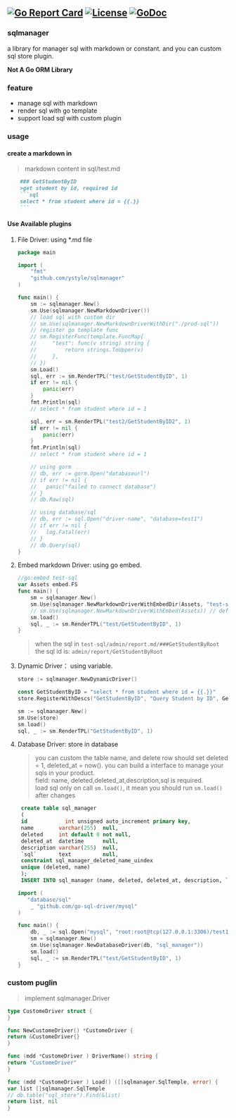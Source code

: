 [![Go Report Card](https://goreportcard.com/badge/github.com/ystyle/sqlmanager)](https://goreportcard.com/report/github.com/ystyle/sqlmanager)
[![License](https://img.shields.io/badge/license-MulanPSL2-blue.svg)](https://github.com/ystyle/sqlmanager/blob/master/LICENSE)
[![GoDoc](https://godoc.org/github.com/ystyle/sqlmanager?status.svg)](https://godoc.org/github.com/ystyle/sqlmanager)
---
### sqlmanager
a library for manager sql with markdown or constant. and you can custom sql store plugin.

**Not A Go ORM Library**

### feature
- manage sql with markdown
- render sql with go template
- support load sql with custom plugin

### usage

#### create a markdown in
> markdown content in sql/test.md
```markdown
    ### GetStudentByID
    >get student by id, required id
    ```sql
    select * from student where id = {{.}}
    ```
```

#### Use Available plugins
1. File Driver: using *.md file
   ```go
   package main

   import (
       "fmt"
       "github.com/ystyle/sqlmanager"
   )

   func main() {
       sm := sqlmanager.New()
       sm.Use(sqlmanager.NewMarkdownDriver())
       // load sql with custom dir
       // sm.Use(sqlmanager.NewMarkdownDriverWithDir("./prod-sql"))
       // register go template func
       // sm.RegisterFunc(template.FuncMap{
       //     "test": func(v string) string {
       //         return strings.ToUpper(v)
       //     },
       // })
       sm.Load()
       sql, err := sm.RenderTPL("test/GetStudentByID", 1)
       if err != nil {
           panic(err)
       }
       fmt.Println(sql)
       // select * from student where id = 1
   
       sql, err = sm.RenderTPL("test2/GetStudentByID2", 1)
       if err != nil {
           panic(err)
       }
       fmt.Println(sql)
       // select * from student where id = 1

       // using gorm 
       // db, err := gorm.Open("databaseurl")
       // if err != nil {
       //   panic("failed to connect database")
       // }
       // db.Raw(sql)

       // using database/sql
       // db, err := sql.Open("driver-name", "database=test1")
       // if err != nil {
       //   log.Fatal(err)
       // }
       // db.Query(sql)
   }
   ```
2. Embed markdown Driver: using go embed.
   ```go
   //go:embed test-sql
   var Assets embed.FS
   func main() {
       sm = sqlmanager.New()
       sm.Use(sqlmanager.NewMarkdownDriverWithEmbedDir(Assets, "test-sql"))
       // sm.Use(sqlmanager.NewMarkdownDriverWithEmbed(Assets)) // default dir is sql
       sm.load()
       sql, _ := sm.RenderTPL("test/GetStudentByID", 1)
   }
   ```
   >when the sql in `test-sql/admin/report.md/###GetStudentByRoot` the sql id is: `admin/report/GetStudentByRoot`

3.  Dynamic Driver： using variable.
    ```go
    store := sqlmanager.NewDynamicDriver()

    const GetStudentByID = "select * from student where id = {{.}}"
    store.RegisterWithDescs("GetStudentByID", "Query Student by ID", GetStudentByID)

    sm := sqlmanager.New()
    sm.Use(store)
    sm.load()
    sql, _ := sm.RenderTPL("GetStudentByID", 1)
    ```
4. Database Driver: store in database
   >you can custom the table name, and delete row should set deleted = 1, deleted_at = now(). you can build a interface to manage your sqls in your product.  
   >field: name, deleted,deleted_at,description,sql is required.  
   >load sql only on call `sm.load()`, it mean you should run `sm.load()` after changes
   ```sql
    create table sql_manager
    (
    id            int unsigned auto_increment primary key,
    name        varchar(255)  null,
    deleted     int default 0 not null,
    deleted_at  datetime      null,
    description varchar(255)  null,
    `sql`       text          null,
    constraint sql_manager_deleted_name_uindex
    unique (deleted, name)
    );
    INSERT INTO sql_manager (name, deleted, deleted_at, description, `sql`) VALUES ('GetStudentByID', 0, null, 'get student by id, required id', 'select * from student where id = {{.}}');
    ```
    ```go
    import (
       "database/sql"
        _ "github.com/go-sql-driver/mysql"
    )
    
    func main() {
        db, _ := sql.Open("mysql", "root:root@tcp(127.0.0.1:3306)/test1")
        sm = sqlmanager.New()
        sm.Use(sqlmanager.NewDatabaseDriver(db, "sql_manager"))
        sm.load()
        sql, _ := sm.RenderTPL("test/GetStudentByID", 1)
    }
    ```
   

### custom puglin
> implement sqlmanager.Driver
```go
type CustomeDriver struct {
}

func NewCustomeDriver() *CustomeDriver {
return &CustomeDriver{}
}

func (mdd *CustomeDriver ) DriverName() string {
return "CustomeDriver"
}

func (mdd *CustomeDriver ) Load() ([]sqlmanager.SqlTemple, error) {
var list []sqlmanager.SqlTemple
// db.table("sql_store").Find(&list)
return list, nil
}
```
